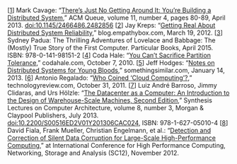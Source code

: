 [[1](ch08.html#Cavage2013ez-marker)] Mark Cavage:
“[There’s Just No Getting Around It: You’re
Building a Distributed System](http://queue.acm.org/detail.cfm?id=2482856),” ACM Queue, volume 11, number 4, pages 80-89, April 2013.
[doi:10.1145/2466486.2482856](http://dx.doi.org/10.1145/2466486.2482856) [[2](ch08.html#Kreps2012td_ch8-marker)] Jay Kreps:
“[Getting
Real About Distributed System Reliability](http://blog.empathybox.com/post/19574936361/getting-real-about-distributed-system-reliability),” blog.empathybox.com, March 19, 2012. [[3](ch08.html#Padua2015um-marker)] Sydney Padua: The Thrilling Adventures of
Lovelace and Babbage: The (Mostly) True Story of the First Computer. Particular Books, April
2015.  ISBN: 978-0-141-98151-2 [[4](ch08.html#Hale2010we-marker)] Coda Hale:
“[You Can’t Sacrifice
Partition Tolerance](http://codahale.com/you-cant-sacrifice-partition-tolerance/),” codahale.com, October 7, 2010. [[5](ch08.html#Hodges2013tj-marker)] Jeff Hodges:
“[Notes
on Distributed Systems for Young Bloods](http://www.somethingsimilar.com/2013/01/14/notes-on-distributed-systems-for-young-bloods/),” somethingsimilar.com, January 14, 2013. [[6](ch08.html#Regalado2011vn-marker)] Antonio Regalado:
“[Who Coined
‘Cloud Computing’?](http://www.technologyreview.com/news/425970/who-coined-cloud-computing/),” technologyreview.com, October 31, 2011. [[7](ch08.html#Barroso2013ba-marker)] Luiz André Barroso, Jimmy Clidaras, and Urs Hölzle:
“[The Datacenter
as a Computer: An Introduction to the Design of Warehouse-Scale Machines, Second Edition](http://www.morganclaypool.com/doi/abs/10.2200/S00516ED2V01Y201306CAC024),”
Synthesis Lectures on Computer Architecture, volume 8, number 3,
Morgan & Claypool Publishers, July 2013.
[doi:10.2200/S00516ED2V01Y201306CAC024](http://dx.doi.org/10.2200/S00516ED2V01Y201306CAC024),
ISBN: 978-1-627-05010-4 [[8](ch08.html#Fiala2012ti-marker)] David Fiala, Frank Mueller, Christian Engelmann, et al.:
“[Detection and
Correction of Silent Data Corruption for Large-Scale High-Performance Computing](http://moss.csc.ncsu.edu/~mueller/ftp/pub/mueller/papers/sc12.pdf),” at
International Conference for High Performance Computing, Networking, Storage and
Analysis (SC12), November 2012.